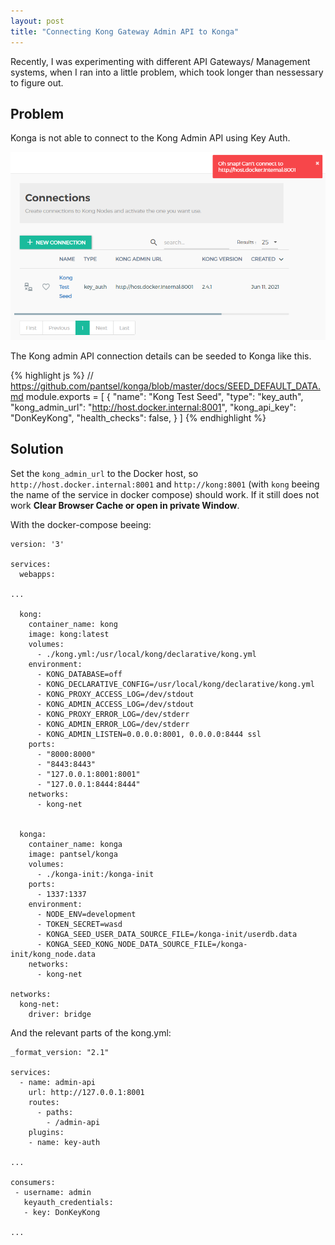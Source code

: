 ```yaml
---
layout: post
title: "Connecting Kong Gateway Admin API to Konga"
---
```


Recently, I was experimenting with different API Gateways/ Management systems, when I ran into a little problem, which took longer than nessessary to figure out.

## Problem
Konga is not able to connect to the Kong Admin API using Key Auth.

![Error shown in Konga Web UI](/public/cant_connect_konga.png)

The Kong admin API connection details can be seeded to Konga like this.

{% highlight js %}
// https://github.com/pantsel/konga/blob/master/docs/SEED_DEFAULT_DATA.md
module.exports = [
    {
        "name": "Kong Test Seed",
        "type": "key_auth",
        "kong_admin_url": "http://host.docker.internal:8001",
        "kong_api_key": "DonKeyKong",
        "health_checks": false,
    }
]
{% endhighlight %}


## Solution

Set the `kong_admin_url` to the Docker host, so `http://host.docker.internal:8001` and `http://kong:8001` (with `kong` beeing the name of the service in docker compose) should work. If it still does not work **Clear Browser Cache or open in private Window**.

With the docker-compose beeing:

```
version: '3'

services:
  webapps:

...

  kong:
    container_name: kong
    image: kong:latest
    volumes:
      - ./kong.yml:/usr/local/kong/declarative/kong.yml
    environment:
      - KONG_DATABASE=off
      - KONG_DECLARATIVE_CONFIG=/usr/local/kong/declarative/kong.yml
      - KONG_PROXY_ACCESS_LOG=/dev/stdout
      - KONG_ADMIN_ACCESS_LOG=/dev/stdout
      - KONG_PROXY_ERROR_LOG=/dev/stderr
      - KONG_ADMIN_ERROR_LOG=/dev/stderr
      - KONG_ADMIN_LISTEN=0.0.0.0:8001, 0.0.0.0:8444 ssl
    ports:
      - "8000:8000"
      - "8443:8443"
      - "127.0.0.1:8001:8001"
      - "127.0.0.1:8444:8444"
    networks:
      - kong-net

  
  konga:
    container_name: konga
    image: pantsel/konga
    volumes:
      - ./konga-init:/konga-init
    ports:
      - 1337:1337
    environment:
      - NODE_ENV=development
      - TOKEN_SECRET=wasd
      - KONGA_SEED_USER_DATA_SOURCE_FILE=/konga-init/userdb.data
      - KONGA_SEED_KONG_NODE_DATA_SOURCE_FILE=/konga-init/kong_node.data
    networks:
      - kong-net

networks:
  kong-net:
    driver: bridge

```

And the relevant parts of the kong.yml:

```
_format_version: "2.1"

services:
  - name: admin-api
    url: http://127.0.0.1:8001
    routes:
      - paths:
        - /admin-api
    plugins:
    - name: key-auth

...

consumers:
 - username: admin
   keyauth_credentials:
   - key: DonKeyKong

...

```
